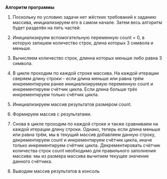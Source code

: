 **Алгоритм программы**

1. Поскольку по условию задачи нет жёстких требований к заданию массива, инициализируем его в самом начале. Затем весь алгоритм будет разделён на пять частей:

2. Инициализируем вспомогательную переменную count = 0, в которую запишем количество строк, длина которых 3 символа и меньше.

3. Вычисляем количество строк, длинна которых меньше либо равна 3 символа.

4. В цикле проходим по каждой строке массива. На каждой итерации сверяем длину строки - если длина меньше или равна трём инкрементируем ранее инициализируемую переменную count и инкрементируем счётчик цикла. Если длина больше трёх инкрементируем только счётчик цикла.

5. Инициализируем массив результатов размером count.

6. Формируем массив с результатами.

7. Снова в цикле проходим по каждой строке и также сравниваем на каждой итерации длину строки. Однако, теперь если длина меньше или равна трём, мы в текущий массив добавляем данную строку, декрементируем count и инкрементируем счётчик цикла, иначе только инкрементируем счётчик цикла. Декрементировать счётчик количества строк count необходимо для правильного заполнения массива: мы из размера массива вычитаем текущее значение данного счётчика.

8. Выводим массив результатов в консоль